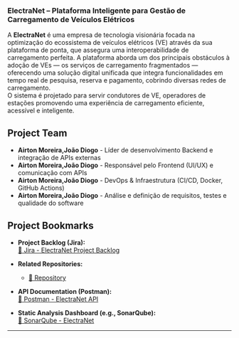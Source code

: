 

### ElectraNet – Plataforma Inteligente para Gestão de Carregamento de Veículos Elétricos


A **ElectraNet** é uma empresa de tecnologia visionária focada na optimização do ecossistema de veículos elétricos (VE) através da sua plataforma de ponta, que assegura uma interoperabilidade de carregamento perfeita. A plataforma aborda um dos principais obstáculos à adoção de VEs — os serviços de carregamento fragmentados — oferecendo uma solução digital unificada que integra funcionalidades em tempo real de pesquisa, reserva e pagamento, cobrindo diversas redes de carregamento.  
O sistema é projetado para servir condutores de VE, operadores de estações  promovendo uma experiência de carregamento eficiente, acessível e inteligente.


##  Project Team

- **Airton Moreira,João Diogo** - Líder de desenvolvimento Backend e integração de APIs externas  
- **Airton Moreira,João Diogo** - Responsável pelo Frontend (UI/UX) e comunicação com APIs  
- **Airton Moreira,João Diogo** - DevOps & Infraestrutura (CI/CD, Docker, GitHub Actions)  
- **Airton Moreira,João Diogo** - Análise e definição de requisitos, testes e qualidade do software  

## Project Bookmarks

- **Project Backlog (Jira):**  
  [🔗 Jira - ElectraNet Project Backlog](https://tqsproject.atlassian.net/jira/software/projects/SCRUM/summary)

- **Related Repositories:**  
  - [🔗 Repository](https://github.com/Eletranet/TqsTeam2025)  
- **API Documentation (Postman):**  
  [🔗 Postman - ElectraNet API](https://postman.co/workspace/MymusicAPp~be282db9-b21f-48d7-9e7d-cc72d7aa5b3d/collection/26696781-40fa7710-0127-45c8-9f71-b13ee221e3dd?action=share&creator=26696781)

- **Static Analysis Dashboard (e.g., SonarQube):**  
  [🔗 SonarQube - ElectraNet](https://sonarcloud.io/project/overview?id=APG2000_TqsTeam2025t)

---

